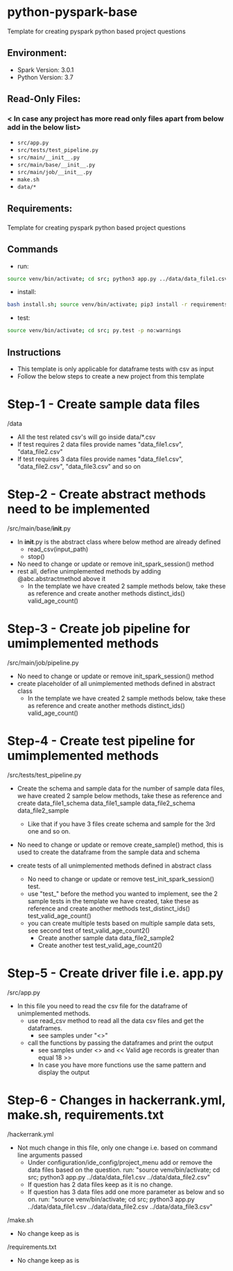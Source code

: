 # python-pyspark-base
Template for creating pyspark python based project questions

## Environment:
- Spark Version: 3.0.1
- Python Version: 3.7

## Read-Only Files:
### < In case any project has more read only files apart from below add in the below list>
- `src/app.py`
- `src/tests/test_pipeline.py`
- `src/main/__init__.py`
- `src/main/base/__init__.py`
- `src/main/job/__init__.py`
- `make.sh`
- `data/*`

## Requirements:
### <Add the detailed test requirement>
Template for creating pyspark python based project questions

## Commands
- run: 
```bash
source venv/bin/activate; cd src; python3 app.py ../data/data_file1.csv ../data/data_file2.csv
```
- install: 
```bash
bash install.sh; source venv/bin/activate; pip3 install -r requirements.txt
```
- test: 
```bash
source venv/bin/activate; cd src; py.test -p no:warnings
```

## Instructions                                       
  - This template is only applicable for dataframe tests with csv as input
  - Follow the below steps to create a new project from this template


# Step-1 - Create sample data files                              

/data
- All the test related csv's will go inside data/*.csv
- If test requires 2 data files provide names "data_file1.csv", "data_file2.csv"
- If test requires 3 data files provide names "data_file1.csv", "data_file2.csv", "data_file3.csv"
  and so on
  
  
# Step-2 - Create abstract methods need to be implemented

/src/main/base/__init__.py

- In __init__.py is the abstract class where below method are already defined 
  - read_csv(input_path)
  - stop()
- No need to change or update or remove init_spark_session() method  
- rest all, define unimplemented methods by adding @abc.abstractmethod above it
  - In the template we have created 2 sample methods below, take these as reference and create another methods
    distinct_ids()
    valid_age_count()
    
    
# Step-3 - Create job pipeline for umimplemented methods           

/src/main/job/pipeline.py

- No need to change or update or remove init_spark_session() method  
- create placeholder of all unimplemented methods defined in abstract class
  - In the template we have created 2 sample methods below, take these as reference and create another methods
    distinct_ids()
    valid_age_count()
    

# Step-4 - Create test pipeline for umimplemented methods                  

/src/tests/test_pipeline.py
- Create the schema and sample data for the number of sample data files, we have created 2 sample below methods, take these as reference and create
    data_file1_schema
    data_file1_sample
    data_file2_schema
    data_file2_sample
    - Like that if you have 3 files create schema and sample for the 3rd one and so on.
    
- No need to change or update or remove create_sample() method, this is used to create the dataframe from the sample data and schema

- create tests of all unimplemented methods defined in abstract class
    - No need to change or update or remove test_init_spark_session() test.
    - use "test_" before the method you wanted to implement, see the 2 sample tests in the template we have created, take these as reference and create another methods
    test_distinct_ids()
    test_valid_age_count()
    - you can create multiple tests based on multiple sample data sets, see second test of test_valid_age_count2()
        - Create another sample data data_file2_sample2
        - Create another test test_valid_age_count2()
        

# Step-5 - Create driver file i.e. app.py                     

/src/app.py

- In this file you need to read the csv file for the dataframe of unimplemented methods.
    - use read_csv method to read all the data csv files and get the dataframes.
        - see samples under "<<Reading CSV>>"
    - call the functions by passing the dataframes and print the output
        - see samples under <<Distinct IDs>> and << Valid age records is greater than equal 18 >>
        - In case you have more functions use the same pattern and display the output
        

# Step-6 - Changes in hackerrank.yml, make.sh, requirements.txt                          
 
/hackerrank.yml
- Not much change in this file, only one change i.e. based on command line arguments passed
    - Under configuration/ide_config/project_menu add or remove the data files based on the question.
        run: "source venv/bin/activate; cd src; python3 app.py ../data/data_file1.csv ../data/data_file2.csv"   
    - If question has 2 data files keep as it is no change.
    - If question has 3 data files add one more parameter as below and so on.
        run: "source venv/bin/activate; cd src; python3 app.py ../data/data_file1.csv ../data/data_file2.csv ../data/data_file3.csv"
    
/make.sh
- No change keep as is

/requirements.txt
- No change keep as is
     